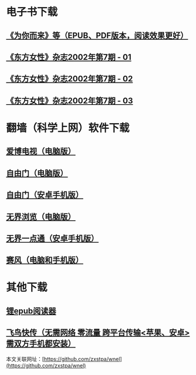 # 电子书下载
## [**《为你而来》等（EPUB、PDF版本，阅读效果更好）**](https://github.com/zxstpa/wnel/files/4855400/wnel.zip)
## [**《东方女性》杂志2002年第7期 - 01**](https://github.com/zxstpa/wnel/files/4816977/DFNX-2002.7-01.zip)
## [**《东方女性》杂志2002年第7期 - 02**](https://github.com/zxstpa/wnel/files/4816982/DFNX-2002.7-02.zip)
## [**《东方女性》杂志2002年第7期 - 03**](https://github.com/zxstpa/wnel/files/4817007/DFNX-2002.7-03.zip)

# 翻墙（科学上网）软件下载
## [**爱博电视（电脑版）**](https://github.com/zxstpa/wnel/files/4812881/Green_iPPOTV.zip)
## [**自由门（电脑版）**](https://github.com/zxstpa/wnel/files/4841991/fg786p.zip)
## [**自由门（安卓手机版）**](https://github.com/zxstpa/wnel/files/4812824/fgma42.zip)
## [**无界浏览（电脑版）**](https://github.com/zxstpa/wnel/files/4812782/u.zip)
## [**无界一点通（安卓手机版）**](https://github.com/zxstpa/wnel/files/4812890/um.zip)
## [**赛风（电脑和手机版）**](https://s3.amazonaws.com/psiphon/web/mjr4-p23r-puwl/zh/download.html#direct)

# 其他下载
## [**锂epub阅读器**](https://github.com/zxstpa/wnel/files/4862984/Lithium_78.zip)
## [**飞鸟快传（无需网络 零流量 跨平台传输<苹果、安卓> 需双方手机都安装）**](https://github.com/zxstpa/wnel/files/4862999/feiniaokc_v2.4_from1.zip)

本文关联网址：[https://github.com/zxstpa/wnel](https://github.com/zxstpa/wnel)
